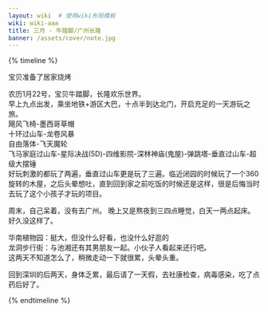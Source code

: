 ```yaml
---
layout: wiki  # 使用wiki布局模板
wiki: wiki-aaa
title: 三月 - 牛踏脚/广州长隆
banner: /assets/cover/note.jpg
---
```


{% timeline %}
<!-- node 2024.3.01 广州 -->
宝贝准备了居家烧烤 

<!-- node 2024.3.02 牛踏脚 -->
农历1月22号，宝贝牛踏脚，长隆欢乐世界。  
早上九点出发，乘坐地铁+游区大巴，十点半到达北门，开启充足的一天游玩之旅。  
飓风飞椅-墨西哥草帽  
十环过山车-龙卷风暴  
自由落体-飞天魔轮  
飞马家庭过山车-星际决战(5D)-四维影院-深林神庙(鬼屋)-弹跳塔-垂直过山车-超级大摆锤  
好玩刺激的都玩了两遍，垂直过山车更是玩了三遍。临近闭园的时候玩了一个360旋转的木屋，之后头晕想吐，直到回到家之前吃饭的时候还是这样，很是后悔当时去玩了这个小孩子才玩的项目。

<!-- node 2024.3.09-3.10 周末宅家 -->
周末，自己呆着，没有去广州。 
晚上又是熬夜到三四点睡觉，白天一两点起床。好久没这样了。

<!-- node 2024.3.16-3.17 户外 -->
华南植物园：挺大，但没什么好看，也没什么好逛的  
龙洞步行街：与池湘还有其男朋友一起。小伙子人看起来还行吧。  
这两天不知道怎么了，稍微走动一下就很累，头晕头重。

<!-- node 2024.3.18 -->
回到深圳的后两天，身体乏累，最后请了一天假，去社康检查，病毒感染，吃了点药后好了。

{% endtimeline %}